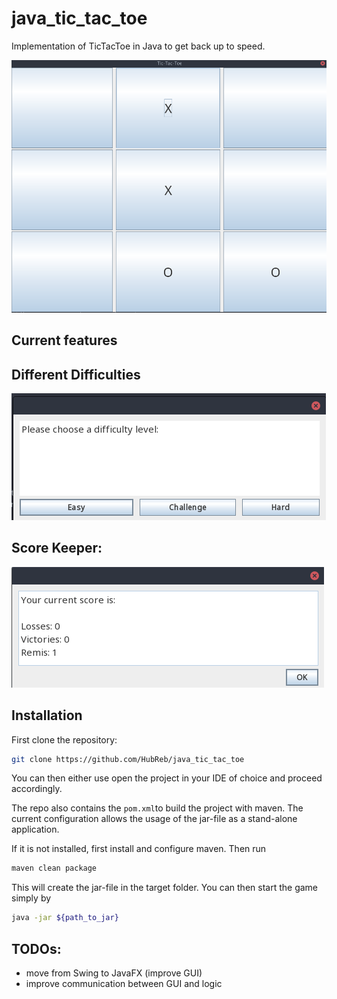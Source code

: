 # java_tic_tac_toe

Implementation of TicTacToe in Java to get back up to speed.

![TicTacToe](shots/game.png "TicTacToe")

## Current features

## Different Difficulties 
![difficulties](shots/difficulty_chooser.png "Difficulty")

## Score Keeper:
![scores](shots/score_keeper.png "Scores")



## Installation

First clone the repository:
```bash
git clone https://github.com/HubReb/java_tic_tac_toe 
```
You can then either use open the project in your IDE of choice and proceed 
accordingly.

The repo also contains the `pom.xml`to build the project with maven.
The current configuration allows the usage of the jar-file as a stand-alone
application.

If it is not installed, first install and configure maven. 
Then run
```bash
maven clean package
```
This will create the jar-file in the target folder.
You can then start the game simply by
```bash
java -jar ${path_to_jar}
```




## TODOs:
 * move from Swing to JavaFX (improve GUI)
 * improve communication between GUI and logic
